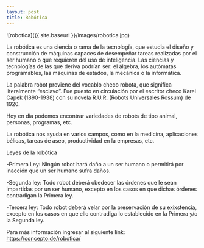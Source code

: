 ```yaml
---
layout: post
title: Robótica
---
```


![robotica]({{ site.baseurl }}/images/robotica.jpg)

La robótica es una ciencia o rama de la tecnología, que estudia el diseño y construcción de máquinas capaces de desempeñar tareas 
realizadas por el ser humano o que requieren del uso de inteligencia. Las ciencias y tecnologías de las que deriva podrían 
ser: el álgebra, los autómatas programables, las máquinas de estados, la mecánica o la informática.

La palabra robot proviene del vocablo checo robota, que significa literalmente “esclavo”. 
Fue puesto en circulación por el escritor checo Karel Capek (1890-1938) con su novela R.U.R. (Robots Universales Rossum) de 1920.

Hoy en día podemos encontrar variedades de robots de tipo animal, personas, programas, etc.

La robótica nos ayuda en varios campos, como en la medicina, aplicaciones bélicas, tareas de aseo, productividad en la empresas, etc.

 Leyes de la robótica
 
-Primera Ley: Ningún robot hará daño a un ser humano o permitirá por inacción que un ser humano sufra daños.

-Segunda ley: Todo robot deberá obedecer las órdenes que le sean impartidas por un ser humano, excepto en los
 casos en que dichas órdenes contradigan la Primera ley.
 
-Tercera ley: Todo robot deberá velar por la preservación de su exixstencia, excepto en los casos en que ello 
 contradiga lo establecido en la Primera y/o la Segunda ley.

Para más información ingresar al siguiente link: https://concepto.de/robotica/

